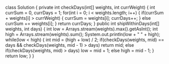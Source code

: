 class Solution {
private int checkDays(int[] weights, int currWeight)
{
int currSum = 0, currDays = 1;
for(int i = 0; i < weights.length; i++)
{
if(currSum + weights[i] > currWeight)
{
currSum = weights[i];
currDays++;
}
else
currSum += weights[i];
}
return currDays;
}
public int shipWithinDays(int[] weights, int days) {
int low = Arrays.stream(weights).max().getAsInt();
int high = Arrays.stream(weights).sum();
System.out.println(low + " " + high);
while(low < high)
{
int mid = (high + low) / 2;
if(checkDays(weights, mid) == days && checkDays(weights, mid - 1) > days)
return mid;
else if(checkDays(weights, mid) > days)
low = mid + 1;
else
high = mid - 1;
}
return low;
}
}